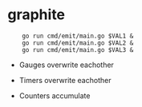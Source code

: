 # graphite

```
	go run cmd/emit/main.go $VAL1 &
	go run cmd/emit/main.go $VAL2 &
	go run cmd/emit/main.go $VAL3 &
```


 - Gauges overwrite eachother
 - Timers overwrite eachother

 - Counters accumulate
